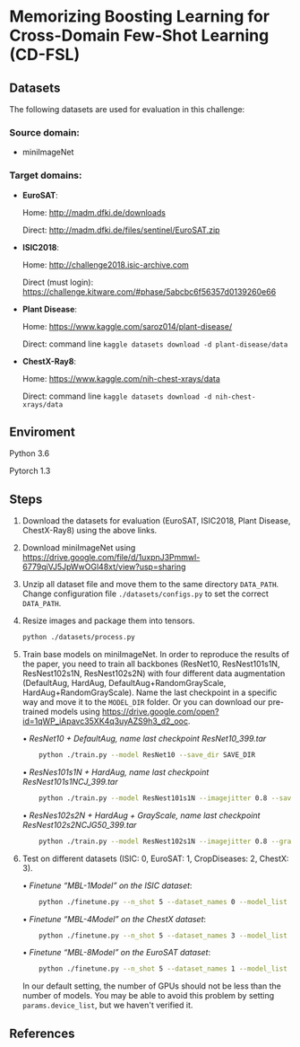 # Memorizing Boosting Learning for Cross-Domain Few-Shot Learning (CD-FSL)

## Datasets
The following datasets are used for evaluation in this challenge:

### Source domain: 

* miniImageNet 

### Target domains: 

* **EuroSAT**:

    Home: http://madm.dfki.de/downloads

    Direct: http://madm.dfki.de/files/sentinel/EuroSAT.zip

* **ISIC2018**:

    Home: http://challenge2018.isic-archive.com

    Direct (must login): https://challenge.kitware.com/#phase/5abcbc6f56357d0139260e66

* **Plant Disease**:

    Home: https://www.kaggle.com/saroz014/plant-disease/

    Direct: command line `kaggle datasets download -d plant-disease/data`

* **ChestX-Ray8**:

    Home: https://www.kaggle.com/nih-chest-xrays/data

    Direct: command line `kaggle datasets download -d nih-chest-xrays/data`

## Enviroment

Python 3.6

Pytorch 1.3


## Steps

1. Download the datasets for evaluation (EuroSAT, ISIC2018, Plant Disease, ChestX-Ray8) using the above links.

2. Download miniImageNet using <https://drive.google.com/file/d/1uxpnJ3Pmmwl-6779qiVJ5JpWwOGl48xt/view?usp=sharing>

3. Unzip all dataset file and move them to the same directory `DATA_PATH`. Change configuration file `./datasets/configs.py` to set the correct `DATA_PATH`.

4. Resize images and package them into tensors.
   ```bash
   python ./datasets/process.py 
   ```
5. Train base models on miniImageNet. In order to reproduce the results of the paper, you need to train all backbones (ResNet10, ResNest101s1N, ResNest102s1N, ResNest102s2N) with four different data augmentation (DefaultAug, HardAug, DefaultAug+RandomGrayScale, HardAug+RandomGrayScale). 
Name the last checkpoint in a specific way and move it to the `MODEL_DIR` folder. Or you can download our pre-trained models using https://drive.google.com/open?id=1qWP_iApavc35XK4q3uyAZS9h3_d2_ooc.

    • *ResNet10 + DefaultAug, name last checkpoint ResNet10_399.tar*

    ```bash
        python ./train.py --model ResNet10 --save_dir SAVE_DIR
    ```

    • *ResNes101s1N + HardAug, name last checkpoint ResNest101s1NCJ_399.tar*

    ```bash
        python ./train.py --model ResNest101s1N --imagejitter 0.8 --save_dir SAVE_DIR
    ```
   
    • *ResNes102s2N + HardAug + GrayScale, name last checkpoint ResNest102s2NCJG50_399.tar*

    ```bash
        python ./train.py --model ResNest102s1N --imagejitter 0.8 --grayscale --save_dir SAVE_DIR
    ```

6. Test on different datasets (ISIC: 0, EuroSAT: 1, CropDiseases: 2, ChestX: 3).

    • *Finetune “MBL-1Model” on the ISIC dataset*: 
 
    ```bash
        python ./finetune.py --n_shot 5 --dataset_names 0 --model_list 0 --model_dir MODEL_DIR
    ```

    • *Finetune “MBL-4Model” on the ChestX dataset*: 
 
    ```bash
        python ./finetune.py --n_shot 5 --dataset_names 3 --model_list 0 1 2 3 --model_dir MODEL_DIR
    ```
   
    • *Finetune “MBL-8Model” on the EuroSAT dataset*: 
 
    ```bash
        python ./finetune.py --n_shot 5 --dataset_names 1 --model_list 0 1 2 3 4 5 6 7 --model_dir MODEL_DIR
    ```
   
   In our default setting, the number of GPUs should not be less than the number of models. You may be able to avoid this problem by setting `params.device_list`, but we haven't verified it.


## References
